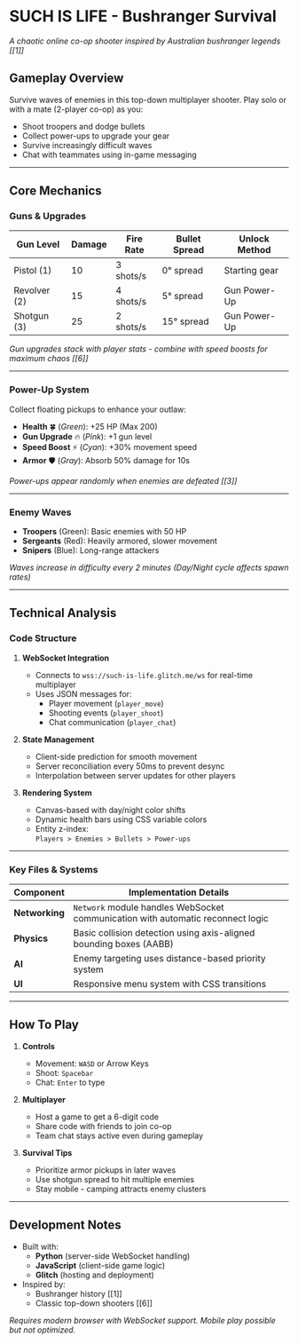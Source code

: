 
# SUCH IS LIFE - Bushranger Survival  
*A chaotic online co-op shooter inspired by Australian bushranger legends [[1]]*

## Gameplay Overview  
Survive waves of enemies in this top-down multiplayer shooter. Play solo or with a mate (2-player co-op) as you:  
- Shoot troopers and dodge bullets  
- Collect power-ups to upgrade your gear  
- Survive increasingly difficult waves  
- Chat with teammates using in-game messaging  

---

## Core Mechanics  

### **Guns & Upgrades**  
| Gun Level | Damage | Fire Rate | Bullet Spread | Unlock Method |
|-----------|--------|-----------|---------------|---------------|
| Pistol (1)| 10     | 3 shots/s | 0° spread     | Starting gear |
| Revolver (2)| 15   | 4 shots/s | 5° spread     | Gun Power-Up  |
| Shotgun (3)| 25    | 2 shots/s | 15° spread    | Gun Power-Up  |

*Gun upgrades stack with player stats - combine with speed boosts for maximum chaos [[6]]*

---

### **Power-Up System**  
Collect floating pickups to enhance your outlaw:  
- **Health** 🍀 (*Green*): +25 HP (Max 200)  
- **Gun Upgrade** 🔥 (*Pink*): +1 gun level  
- **Speed Boost** ⚡ (*Cyan*): +30% movement speed  
- **Armor** 🛡️ (*Gray*): Absorb 50% damage for 10s  

*Power-ups appear randomly when enemies are defeated [[3]]*

---

### **Enemy Waves**  
- **Troopers** (Green): Basic enemies with 50 HP  
- **Sergeants** (Red): Heavily armored, slower movement  
- **Snipers** (Blue): Long-range attackers  

*Waves increase in difficulty every 2 minutes (Day/Night cycle affects spawn rates)*

---

## Technical Analysis  

### **Code Structure**  
1. **WebSocket Integration**  
   - Connects to `wss://such-is-life.glitch.me/ws` for real-time multiplayer  
   - Uses JSON messages for:  
     - Player movement (`player_move`)  
     - Shooting events (`player_shoot`)  
     - Chat communication (`player_chat`)  

2. **State Management**  
   - Client-side prediction for smooth movement  
   - Server reconciliation every 50ms to prevent desync  
   - Interpolation between server updates for other players  

3. **Rendering System**  
   - Canvas-based with day/night color shifts  
   - Dynamic health bars using CSS variable colors  
   - Entity z-index:  
     `Players > Enemies > Bullets > Power-ups`

---

### **Key Files & Systems**  
| Component | Implementation Details |
|-----------|-------------------------|
| **Networking** | `Network` module handles WebSocket communication with automatic reconnect logic |
| **Physics** | Basic collision detection using axis-aligned bounding boxes (AABB) |
| **AI** | Enemy targeting uses distance-based priority system |
| **UI** | Responsive menu system with CSS transitions |

---

## How To Play  
1. **Controls**  
   - Movement: `WASD` or Arrow Keys  
   - Shoot: `Spacebar`  
   - Chat: `Enter` to type  

2. **Multiplayer**  
   - Host a game to get a 6-digit code  
   - Share code with friends to join co-op  
   - Team chat stays active even during gameplay  

3. **Survival Tips**  
   - Prioritize armor pickups in later waves  
   - Use shotgun spread to hit multiple enemies  
   - Stay mobile - camping attracts enemy clusters  

---

## Development Notes  
- Built with:  
  - **Python** (server-side WebSocket handling)  
  - **JavaScript** (client-side game logic)  
  - **Glitch** (hosting and deployment)  
- Inspired by:  
  - Bushranger history [[1]]  
  - Classic top-down shooters [[6]]  

*Requires modern browser with WebSocket support. Mobile play possible but not optimized.*  
